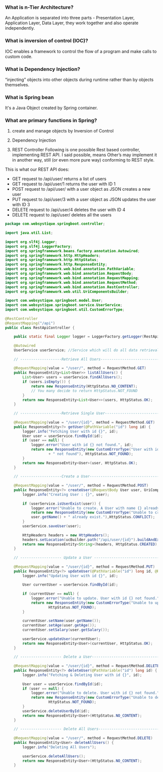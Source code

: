 ### What is n-Tier Architecture?
An Application is separated into three parts - Presentation Layer, Application Layer, Data Layer, they work together and also operate independently.    

### What is inversion of control (IOC)?
IOC enables a framework to control the flow of a program and make calls to custom code. 

### What is Dependency Injection?
“injecting” objects into other objects during runtime rather than by objects themselves.

### What is Spring bean
It's a Java Object created by Spring container.

### What are primary functions in Spring?
1. create and manage objects by Inversion of Control
2. Dependency Injection

1. REST Controller
Following is one possible Rest based controller, implementing REST API. I said possible, means Other’s may implement it in another way, still (or even more pure way) conforming to REST style.

This is what our REST API does:

* GET request to /api/user/ returns a list of users
* GET request to /api/user/1 returns the user with ID 1
* POST request to /api/user/ with a user object as JSON creates a new user
* PUT request to /api/user/3 with a user object as JSON updates the user with ID 3
* DELETE request to /api/user/4 deletes the user with ID 4
* DELETE request to /api/user/ deletes all the users

```java
package com.websystique.springboot.controller;
 
import java.util.List;
 
import org.slf4j.Logger;
import org.slf4j.LoggerFactory;
import org.springframework.beans.factory.annotation.Autowired;
import org.springframework.http.HttpHeaders;
import org.springframework.http.HttpStatus;
import org.springframework.http.ResponseEntity;
import org.springframework.web.bind.annotation.PathVariable;
import org.springframework.web.bind.annotation.RequestBody;
import org.springframework.web.bind.annotation.RequestMapping;
import org.springframework.web.bind.annotation.RequestMethod;
import org.springframework.web.bind.annotation.RestController;
import org.springframework.web.util.UriComponentsBuilder;
 
import com.websystique.springboot.model.User;
import com.websystique.springboot.service.UserService;
import com.websystique.springboot.util.CustomErrorType;
 
@RestController
@RequestMapping("/api")
public class RestApiController {
 
    public static final Logger logger = LoggerFactory.getLogger(RestApiController.class);
 
    @Autowired
    UserService userService; //Service which will do all data retrieval/manipulation work
 
    // -------------------Retrieve All Users---------------------------------------------
 
    @RequestMapping(value = "/user/", method = RequestMethod.GET)
    public ResponseEntity<List<User>> listAllUsers() {
        List<User> users = userService.findAllUsers();
        if (users.isEmpty()) {
            return new ResponseEntity(HttpStatus.NO_CONTENT);
            // You many decide to return HttpStatus.NOT_FOUND
        }
        return new ResponseEntity<List<User>>(users, HttpStatus.OK);
    }
 
    // -------------------Retrieve Single User------------------------------------------
 
    @RequestMapping(value = "/user/{id}", method = RequestMethod.GET)
    public ResponseEntity<?> getUser(@PathVariable("id") long id) {
        logger.info("Fetching User with id {}", id);
        User user = userService.findById(id);
        if (user == null) {
            logger.error("User with id {} not found.", id);
            return new ResponseEntity(new CustomErrorType("User with id " + id 
                    + " not found"), HttpStatus.NOT_FOUND);
        }
        return new ResponseEntity<User>(user, HttpStatus.OK);
    }
 
    // -------------------Create a User-------------------------------------------
 
    @RequestMapping(value = "/user/", method = RequestMethod.POST)
    public ResponseEntity<?> createUser(@RequestBody User user, UriComponentsBuilder ucBuilder) {
        logger.info("Creating User : {}", user);
 
        if (userService.isUserExist(user)) {
            logger.error("Unable to create. A User with name {} already exist", user.getName());
            return new ResponseEntity(new CustomErrorType("Unable to create. A User with name " + 
            user.getName() + " already exist."),HttpStatus.CONFLICT);
        }
        userService.saveUser(user);
 
        HttpHeaders headers = new HttpHeaders();
        headers.setLocation(ucBuilder.path("/api/user/{id}").buildAndExpand(user.getId()).toUri());
        return new ResponseEntity<String>(headers, HttpStatus.CREATED);
    }
 
    // ------------------- Update a User ------------------------------------------------
 
    @RequestMapping(value = "/user/{id}", method = RequestMethod.PUT)
    public ResponseEntity<?> updateUser(@PathVariable("id") long id, @RequestBody User user) {
        logger.info("Updating User with id {}", id);
 
        User currentUser = userService.findById(id);
 
        if (currentUser == null) {
            logger.error("Unable to update. User with id {} not found.", id);
            return new ResponseEntity(new CustomErrorType("Unable to upate. User with id " + id + " not found."),
                    HttpStatus.NOT_FOUND);
        }
 
        currentUser.setName(user.getName());
        currentUser.setAge(user.getAge());
        currentUser.setSalary(user.getSalary());
 
        userService.updateUser(currentUser);
        return new ResponseEntity<User>(currentUser, HttpStatus.OK);
    }
 
    // ------------------- Delete a User-----------------------------------------
 
    @RequestMapping(value = "/user/{id}", method = RequestMethod.DELETE)
    public ResponseEntity<?> deleteUser(@PathVariable("id") long id) {
        logger.info("Fetching & Deleting User with id {}", id);
 
        User user = userService.findById(id);
        if (user == null) {
            logger.error("Unable to delete. User with id {} not found.", id);
            return new ResponseEntity(new CustomErrorType("Unable to delete. User with id " + id + " not found."),
                    HttpStatus.NOT_FOUND);
        }
        userService.deleteUserById(id);
        return new ResponseEntity<User>(HttpStatus.NO_CONTENT);
    }
 
    // ------------------- Delete All Users-----------------------------
 
    @RequestMapping(value = "/user/", method = RequestMethod.DELETE)
    public ResponseEntity<User> deleteAllUsers() {
        logger.info("Deleting All Users");
 
        userService.deleteAllUsers();
        return new ResponseEntity<User>(HttpStatus.NO_CONTENT);
    }
```